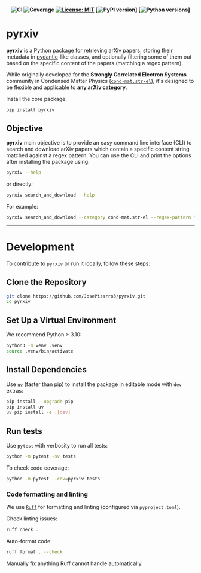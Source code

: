<h4 align="center">

![CI](https://github.com/JosePizarro3/pyrxiv/actions/workflows/actions.yml/badge.svg)
![Coverage](https://coveralls.io/repos/github/JosePizarro3/pyrxiv/badge.svg?branch=main)
[![License: MIT](https://img.shields.io/badge/license-MIT-blue.svg)](LICENSE)
[![PyPI version](https://img.shields.io/pypi/v/pyrxiv.svg)]
[![Python versions](https://img.shields.io/pypi/pyversions/pyrxiv.svg)]

</h4>

# pyrxiv

**pyrxiv** is a Python package for retrieving [arXiv](https://arxiv.org) papers, storing their metadata in [pydantic](https://docs.pydantic.dev/latest/)-like classes, and optionally filtering some of them out based on the specific content of the papers (matching a regex pattern).

While originally developed for the **Strongly Correlated Electron Systems** community in Condensed Matter Physics ([`cond-mat.str-el`](https://arxiv.org/list/cond-mat.str-el/recent)), it's designed to be flexible and applicable to **any arXiv category**.

Install the core package:
```bash
pip install pyrxiv
```

## Objective
**pyrxiv** main objective is to provide an easy command line interface (CLI) to search and download arXiv papers which contain a specific content string matched against a regex pattern. You can use the CLI and print the options after installing the package using:
```sh
pyrxiv --help
```

or directly:
```sh
pyrxiv search_and_download --help
```

For example:
```sh
pyrxiv search_and_download --category cond-mat.str-el --regex-pattern "DMFT|Hubbard" --n-papers 5
```

---

# Development

To contribute to `pyrxiv` or run it locally, follow these steps:


## Clone the Repository

```bash
git clone https://github.com/JosePizarro3/pyrxiv.git
cd pyrxiv
```

## Set Up a Virtual Environment

We recommend Python ≥ 3.10:
```bash
python3 -m venv .venv
source .venv/bin/activate
```

## Install Dependencies

Use [`uv`](https://docs.astral.sh/uv/) (faster than pip) to install the package in editable mode with `dev` extras:
```bash
pip install --upgrade pip
pip install uv
uv pip install -e .[dev]
```

## Run tests

Use `pytest` with verbosity to run all tests:
```bash
python -m pytest -sv tests
```


To check code coverage:
```bash
python -m pytest --cov=pyrxiv tests
```

### Code formatting and linting


We use [`Ruff`](https://docs.astral.sh/ruff/) for formatting and linting (configured via `pyproject.toml`).

Check linting issues:
```bash
ruff check .
```

Auto-format code:
```bash
ruff format . --check
```

Manually fix anything Ruff cannot handle automatically.
